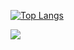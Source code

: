 [![Top Langs](https://github-readme-stats.vercel.app/api/top-langs/?username=sonota88&layout=compact)](https://github.com/anuraghazra/github-readme-stats)

<a href="https://github.com/ryo-ma/github-profile-trophy">
  <img src="https://github-profile-trophy.vercel.app/?username=sonota88&theme=flat" />
</a>

